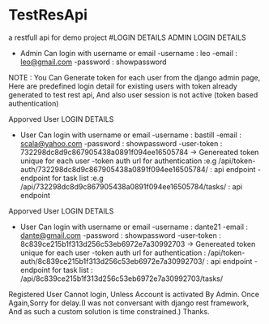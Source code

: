 
# TestResApi
a restfull api for demo project
#LOGIN DETAILS
ADMIN LOGIN DETAILS
  - Admin Can login with username or email
    -username :  leo
    -email    : 	leo@gmail.com
    -password : showpassword



NOTE : You Can Generate token for each user from the django admin page, Here are predefined login detail for existing users with token already generated to test rest api, And also user session is not active (token based authentication)
    
Apporved User LOGIN DETAILS
  - User Can login with username or email
    -username :  	bastill
    -email    : scala@yahoo.com
    -password : showpassword
    -user-token : 732298dc8d9c867905438a0891f094ee16505784 -> Genereated token unique for each user
    -token auth url for authentication :e.g /api/token-auth/732298dc8d9c867905438a0891f094ee16505784/ : api endpoint
    -endpoint for task list :e.g /api/732298dc8d9c867905438a0891f094ee16505784/tasks/  : api endpoint
    
     
     
Apporved User LOGIN DETAILS
  - User Can login with username or email
    -username :  dante21
    -email    : dante@gmail.com
    -password :  showpassword
    -user-token : 8c839ce215b1f313d256c53eb6972e7a30992703 -> Genereated token unique for each user
    -token auth url for authentication : /api/token-auth/8c839ce215b1f313d256c53eb6972e7a30992703/ : api endpoint
    -endpoint for task list :  /api/8c839ce215b1f313d256c53eb6972e7a30992703/tasks/
    
    
 Registered User Cannot login, Unless Account is activated By Admin.
 Once Again,Sorry for delay.(I was not conversant with django rest framework, And as such a custom solution is time constrained.) 
 Thanks.
 

